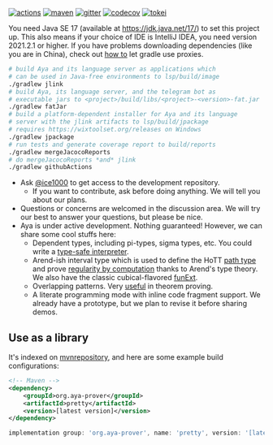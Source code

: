 [![actions]](https://github.com/aya-prover/aya-dev/actions/workflows/gradle-check.yml)
[![maven]](https://repo1.maven.org/maven2/org/aya-prover)
[![gitter]](https://gitter.im/aya-prover/community?utm_source=badge&utm_medium=badge&utm_campaign=pr-badge)
[![codecov]](https://codecov.io/gh/aya-prover/aya-dev)
[![tokei]](https://github.com/XAMPPRocky/tokei)

You need Java SE 17 (available at <https://jdk.java.net/17/>) to set this project up.
This also means if your choice of IDE is IntelliJ IDEA, you need version 2021.2.1 or higher.
If you have problems downloading dependencies (like you are in China), check out [how to][proxy] let
gradle use proxies.

```bash
# build Aya and its language server as applications which
# can be used in Java-free environments to lsp/build/image
./gradlew jlink
# build Aya, its language server, and the telegram bot as
# executable jars to <project>/build/libs/<project>-<version>-fat.jar
./gradlew fatJar
# build a platform-dependent installer for Aya and its language
# server with the jlink artifacts to lsp/build/jpackage
# requires https://wixtoolset.org/releases on Windows
./gradlew jpackage
# run tests and generate coverage report to build/reports
./gradlew mergeJacocoReports
# do mergeJacocoReports *and* jlink
./gradlew githubActions
```

+ Ask [@ice1000] to get access to the development repository.
  + If you want to contribute, ask before doing anything.
    We will tell you about our plans.
+ Questions or concerns are welcomed in the discussion area. 
  We will try our best to answer your questions, but please be nice.
+ Aya is under active development. Nothing guaranteed! However, we can share some cool stuffs here:
  + Dependent types, including pi-types, sigma types, etc. You could write a [type-safe interpreter][gadt].
  + Arend-ish interval type which is used to define the HoTT [path type][oop]
    and prove [regularity by computation][regularity] thanks to Arend's type theory.
    We also have the classic cubical-flavored [funExt].
  + Overlapping patterns. Very [useful][oop] in theorem proving.
  + A literate programming mode with inline code fragment support.
    We already have a prototype, but we plan to revise it before sharing demos.

[@ice1000]: https://github.com/ice1000
[actions]: https://github.com/aya-prover/aya-dev/actions/workflows/gradle-check.yml/badge.svg
[codecov]: https://img.shields.io/codecov/c/github/aya-prover/aya-dev?logo=codecov&logoColor=white
[gitter]: https://img.shields.io/gitter/room/aya-prover/community?color=cyan&logo=gitter
[jitpack]: https://img.shields.io/jitpack/v/github/aya-prover/aya-dev?logo=github
[tokei]: https://img.shields.io/tokei/lines/github/aya-prover/aya-dev?logo=java
[maven]: https://img.shields.io/maven-central/v/org.aya-prover/base?logo=gradle
[oop]: base/src/test/resources/success/add-comm.aya
[proxy]: https://docs.gradle.org/current/userguide/build_environment.html#sec:accessing_the_web_via_a_proxy
[gadt]: base/src/test/resources/success/type-safe-norm.aya
[regularity]: base/src/test/resources/success/regularity.aya
[funExt]: base/src/test/resources/success/funExt.aya

## Use as a library

It's indexed on [mvnrepository](https://mvnrepository.com/artifact/org.aya-prover),
and here are some example build configurations:

```xml
<!-- Maven -->
<dependency>
    <groupId>org.aya-prover</groupId>
    <artifactId>pretty</artifactId>
    <version>[latest version]</version>
</dependency>
```

```groovy
implementation group: 'org.aya-prover', name: 'pretty', version: '[latest version]'
```
